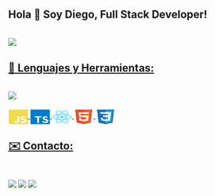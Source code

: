 ## Hola 👋 Soy Diego, Full Stack Developer!
</br>
<div align="start">
  <a href="https://github.com/dmaceda">
  <img height="180em" src="https://github-readme-stats.vercel.app/api?username=dmaceda&show_icons=true&theme=dark&include_all_commits=true&count_private=true"/>
</div>
  
## 🧰 Lenguajes y Herramientas:
<p align="center">
<div style="display: inline_block"><br>
    <div>
    <a href="https://github.com/dmaceda">
  <img height="180em" src="https://github-readme-stats.vercel.app/api/top-langs/?username=dmaceda&layout=compact&langs_count=7&theme=dark"/>
  </div>
      </br>
  <img align="center" alt="Die-Js" height="30" width="40" src="https://raw.githubusercontent.com/devicons/devicon/master/icons/javascript/javascript-plain.svg">
  <img align="center" alt="Die-Ts" height="30" width="40" src="https://raw.githubusercontent.com/devicons/devicon/master/icons/typescript/typescript-plain.svg">
  <img align="center" alt="Die-React" height="30" width="40" src="https://raw.githubusercontent.com/devicons/devicon/master/icons/react/react-original.svg">
  <img align="center" alt="Die-HTML" height="30" width="40" src="https://raw.githubusercontent.com/devicons/devicon/master/icons/html5/html5-original.svg">
  <img align="center" alt="Die-CSS" height="30" width="40" src="https://raw.githubusercontent.com/devicons/devicon/master/icons/css3/css3-original.svg"  
</div>

  </p>
  
 ## ✉️ Contacto:
</br>
<p align="center">

  <a href="https://instagram.com/shaman.crew" target="_blank"><img src="https://img.shields.io/badge/-Instagram-%23E4405F?style=for-the-badge&logo=instagram&logoColor=white" target="_blank"></a>
  <a href = "mailto:dmaceda2288@gmail.com"><img src="https://img.shields.io/badge/-Gmail-%23333?style=for-the-badge&logo=gmail&logoColor=white" target="_blank"></a>
  <a href="https://www.linkedin.com/in/dmaceda/" target="_blank"><img src="https://img.shields.io/badge/-LinkedIn-%230077B5?style=for-the-badge&logo=linkedin&logoColor=white" target="_blank"></a> 
 
  </p>
